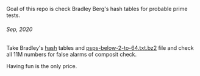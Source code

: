 Goal of this repo is check Bradley Berg's hash tables for probable prime tests.


###### Sep, 2020
Take Bradley's [hash](https://www.techneon.com/) tables and
[psps-below-2-to-64.txt.bz2](http://www.cecm.sfu.ca/Pseudoprimes/index-2-to-64.html) file and check
all 11M numbers for false alarms of composit check.


Having fun is the only price.
